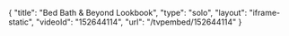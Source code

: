 {
    "title": "Bed Bath & Beyond Lookbook",
    "type": "solo",
    "layout": "iframe-static",
    "videoId": "152644114",
    "url": "\/tvpembed\/152644114"
}